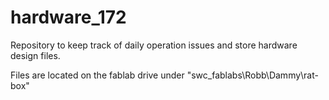 # hardware_172
Repository to keep track of daily operation issues and store hardware design files.

Files are located on the fablab drive under "swc_fablabs\Robb\Dammy\rat-box"
